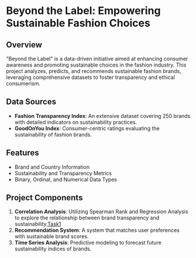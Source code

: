 # Beyond the Label: Empowering Sustainable Fashion Choices

## Overview
"Beyond the Label" is a data-driven initiative aimed at enhancing consumer awareness and promoting sustainable choices in the fashion industry. This project analyzes, predicts, and recommends sustainable fashion brands, leveraging comprehensive datasets to foster transparency and ethical consumerism.

## Data Sources
- **Fashion Transparency Index**: An extensive dataset covering 250 brands with detailed indicators on sustainability practices.
- **GoodOnYou Index**: Consumer-centric ratings evaluating the sustainability of fashion brands.

## Features
- Brand and Country Information
- Sustainability and Transparency Metrics
- Binary, Ordinal, and Numerical Data Types

## Project Components
1. **Correlation Analysis**: Utilizing Spearman Rank and Regression Analysis to explore the relationship between brand transparency and sustainability.[Task1](Task1/Task1_Correlation.ipynp)
2. **Recommendation System**: A system that matches user preferences with sustainable brand scores.
3. **Time Series Analysis**: Predictive modeling to forecast future sustainability indices of brands.


